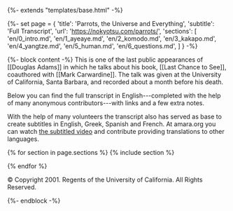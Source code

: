 {%- extends "templates/base.html" -%}

{%- set page = {
  'title': 'Parrots, the Universe and Everything',
  'subtitle': 'Full Transcript',
  'url': 'https://nokyotsu.com/parrots/',
  'sections': [
      'en/0_intro.md',
      'en/1_ayeaye.md',
      'en/2_komodo.md',
      'en/3_kakapo.md',
      'en/4_yangtze.md',
      'en/5_human.md',
      'en/6_questions.md',
  ]
} -%}

{%- block content -%}
This is one of the last public appearances of [[Douglas Adams]] in which he talks
about his book, [[Last Chance to See]], coauthored with [[Mark Carwardine]].
The talk was given at the University of California, Santa Barbara, and recorded
about a month before his death.

<amp-youtube
    data-videoid="_ZG8HBuDjgc"
    layout="responsive"
    width="560" height="315"></amp-youtube>

Below you can find the full transcript in English---completed with the help of
many anonymous contributors---with links and a few extra notes.

With the help of many volunteers the transcript also has served as base to
create subtitles in English, Greek, Spanish and French. At amara.org you can
watch [the subtitled video][subtitled] and contribute providing translations
to other languages.

[subtitled]: https://amara.org/en/videos/yoedZnaqoAov/info/douglas-adams-parrots-the-universe-and-everything/

{% for section in page.sections %}
  {% include section %}

{% endfor %}

<p class="action-description">
&copy; Copyright 2001. Regents of the University of California. All Rights
Reserved.
</p>
{%- endblock -%}
